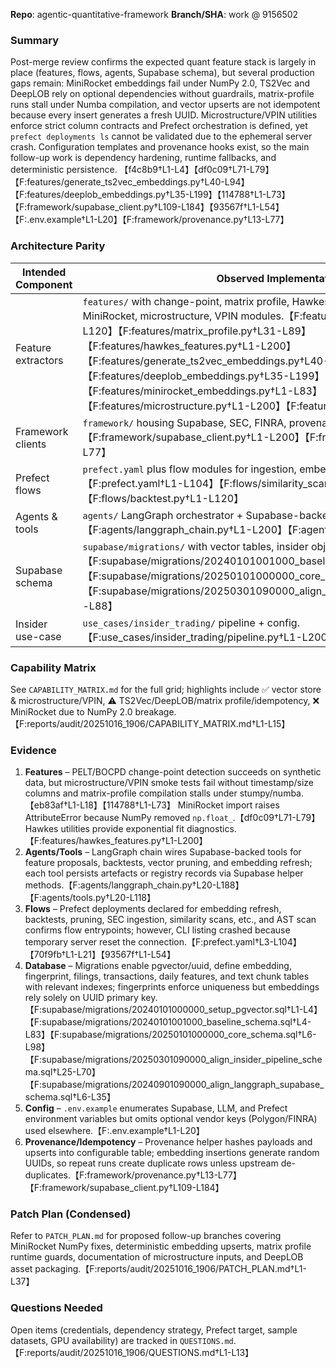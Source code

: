 **Repo**: agentic-quantitative-framework
**Branch/SHA**: work @ 9156502

### Summary
Post-merge review confirms the expected quant feature stack is largely in place (features, flows, agents, Supabase schema), but several production gaps remain: MiniRocket embeddings fail under NumPy 2.0, TS2Vec and DeepLOB rely on optional dependencies without guardrails, matrix-profile runs stall under Numba compilation, and vector upserts are not idempotent because every insert generates a fresh UUID. Microstructure/VPIN utilities enforce strict column contracts and Prefect orchestration is defined, yet `prefect deployments ls` cannot be validated due to the ephemeral server crash. Configuration templates and provenance hooks exist, so the main follow-up work is dependency hardening, runtime fallbacks, and deterministic persistence. 【f4c8b9†L1-L4】【df0c09†L71-L79】【F:features/generate_ts2vec_embeddings.py†L40-L94】【F:features/deeplob_embeddings.py†L35-L199】【114788†L1-L73】【F:framework/supabase_client.py†L109-L184】【93567f†L1-L54】【F:.env.example†L1-L20】【F:framework/provenance.py†L13-L77】

### Architecture Parity
| Intended Component | Observed Implementation | Notes |
| --- | --- | --- |
| Feature extractors | `features/` with change-point, matrix profile, Hawkes, TS2Vec, DeepLOB, MiniRocket, microstructure, VPIN modules.【F:features/change_points.py†L1-L120】【F:features/matrix_profile.py†L31-L89】【F:features/hawkes_features.py†L1-L200】【F:features/generate_ts2vec_embeddings.py†L40-L94】【F:features/deeplob_embeddings.py†L35-L199】【F:features/minirocket_embeddings.py†L1-L83】【F:features/microstructure.py†L1-L200】【F:features/vpin.py†L1-L197】 | MiniRocket currently raises on import under NumPy 2.0.【df0c09†L71-L79】 |
| Framework clients | `framework/` housing Supabase, SEC, FINRA, provenance utilities.【F:framework/supabase_client.py†L1-L200】【F:framework/provenance.py†L1-L77】 | Supabase client enforces retries but needs deterministic upsert keys.【F:framework/supabase_client.py†L109-L184】 |
| Prefect flows | `prefect.yaml` plus flow modules for ingestion, embeddings, similarity, backtests.【F:prefect.yaml†L1-L104】【F:flows/similarity_scans.py†L259-L334】【F:flows/backtest.py†L1-L120】 | CLI deployment listing fails due to temp server crash.【93567f†L1-L54】 |
| Agents & tools | `agents/` LangGraph orchestrator + Supabase-backed tool registry.【F:agents/langgraph_chain.py†L1-L200】【F:agents/tools.py†L20-L118】 | Tools persist features/backtests/artifacts to Supabase.【F:agents/tools.py†L56-L116】 |
| Supabase schema | `supabase/migrations/` with vector tables, insider objects, RPCs, seeds.【F:supabase/migrations/20240101001000_baseline_schema.sql†L4-L83】【F:supabase/migrations/20250101000000_core_schema.sql†L6-L98】【F:supabase/migrations/20250301090000_align_insider_pipeline_schema.sql†L5-L88】 | `signal_embeddings` lacks unique constraint for idempotent writes.【F:supabase/migrations/20240101001000_baseline_schema.sql†L4-L20】 |
| Insider use-case | `use_cases/insider_trading/` pipeline + config.【F:use_cases/insider_trading/pipeline.py†L1-L200】 | Depends on Supabase client and provenance constants.【F:use_cases/insider_trading/pipeline.py†L15-L17】 |

### Capability Matrix
See `CAPABILITY_MATRIX.md` for the full grid; highlights include ✅ vector store & microstructure/VPIN, ⚠️ TS2Vec/DeepLOB/matrix profile/idempotency, ❌ MiniRocket due to NumPy 2.0 breakage.【F:reports/audit/20251016_1906/CAPABILITY_MATRIX.md†L1-L15】

### Evidence
1. **Features** – PELT/BOCPD change-point detection succeeds on synthetic data, but microstructure/VPIN smoke tests fail without timestamp/size columns and matrix-profile compilation stalls under stumpy/numba.【eb83af†L1-L18】【114788†L1-L73】 MiniRocket import raises AttributeError because NumPy removed `np.float_`.【df0c09†L71-L79】 Hawkes utilities provide exponential fit diagnostics.【F:features/hawkes_features.py†L1-L200】
2. **Agents/Tools** – LangGraph chain wires Supabase-backed tools for feature proposals, backtests, vector pruning, and embedding refresh; each tool persists artefacts or registry records via Supabase helper methods.【F:agents/langgraph_chain.py†L20-L188】【F:agents/tools.py†L20-L118】
3. **Flows** – Prefect deployments declared for embedding refresh, backtests, pruning, SEC ingestion, similarity scans, etc., and AST scan confirms flow entrypoints; however, CLI listing crashed because temporary server reset the connection.【F:prefect.yaml†L3-L104】【70f9fb†L1-L21】【93567f†L1-L54】
4. **Database** – Migrations enable pgvector/uuid, define embedding, fingerprint, filings, transactions, daily features, and text chunk tables with relevant indexes; fingerprints enforce uniqueness but embeddings rely solely on UUID primary key.【F:supabase/migrations/20240101000000_setup_pgvector.sql†L1-L4】【F:supabase/migrations/20240101001000_baseline_schema.sql†L4-L83】【F:supabase/migrations/20250101000000_core_schema.sql†L6-L98】【F:supabase/migrations/20250301090000_align_insider_pipeline_schema.sql†L25-L70】【F:supabase/migrations/20240901090000_align_langgraph_supabase_schema.sql†L6-L35】
5. **Config** – `.env.example` enumerates Supabase, LLM, and Prefect environment variables but omits optional vendor keys (Polygon/FINRA) used elsewhere.【F:.env.example†L1-L20】
6. **Provenance/Idempotency** – Provenance helper hashes payloads and upserts into configurable table; embedding insertions generate random UUIDs, so repeat runs create duplicate rows unless upstream de-duplicates.【F:framework/provenance.py†L13-L77】【F:framework/supabase_client.py†L109-L184】

### Patch Plan (Condensed)
Refer to `PATCH_PLAN.md` for proposed follow-up branches covering MiniRocket NumPy fixes, deterministic embedding upserts, matrix profile runtime guards, documentation of microstructure inputs, and DeepLOB asset packaging.【F:reports/audit/20251016_1906/PATCH_PLAN.md†L1-L37】

### Questions Needed
Open items (credentials, dependency strategy, Prefect target, sample datasets, GPU availability) are tracked in `QUESTIONS.md`.【F:reports/audit/20251016_1906/QUESTIONS.md†L1-L13】
